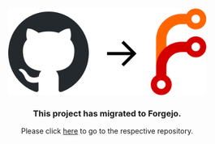 <div align="center">
  <img src="image.svg" width="391">
  <h3>This project has migrated to Forgejo.</h3>
  <p>Please click <a href="https://forgejo.sny.sh/sun/VGMLoader">here</a> to go to the respective repository.</p>
</div>

